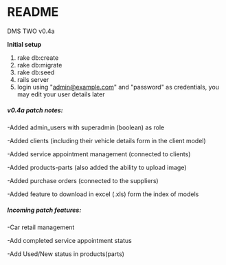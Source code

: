 # README
DMS TWO v0.4a

**Initial setup**
1. rake db:create
2. rake db:migrate
3. rake db:seed
4. rails server
5. login using "admin@example.com" and "password" as credentials,
    you may edit your user details later
    
    
    
##### **_v0.4a patch notes:_**

-Added admin_users with superadmin (boolean) as role

-Added clients (including their vehicle details form in the client model)

-Added service appointment management (connected to clients)

-Added products-parts (also added the ability to upload image)

-Added purchase orders (connected to the suppliers)

-Added feature to download in excel (.xls) form the index of models

##### _**Incoming patch features:**_

-Car retail management

-Add completed service appointment status

-Add Used/New status in products(parts)
